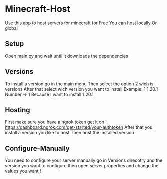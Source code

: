 # Minecraft-Host
Use this app to host servers for minecraft for Free
You can host locally
Or global

## Setup
Open main.py and wait until it downloads the dependencies

## Versions
To install a version go in the main menu
Then select the option 2 wich is versions
After that select wich version you want to install
Example:
1 1.20.1
Number -> 1 Because I want to install 1.20.1

## Hosting
First make sure you have a ngrok token get it on : https://dashboard.ngrok.com/get-started/your-authtoken
After that you install a version you like to host
Then host the installed version

## Configure-Manually
You need to configure your server manually go in Versions
direcotry and the version you want to configure then open server.properties and change the values you want !
